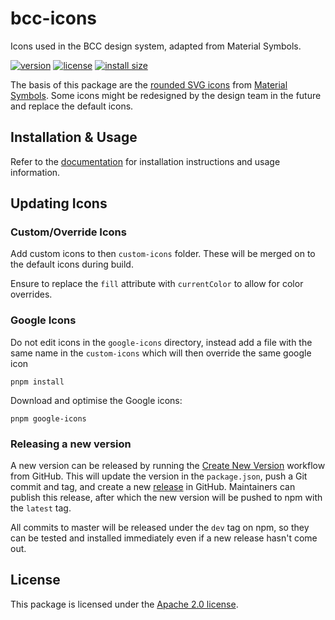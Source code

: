 # bcc-icons
Icons used in the BCC design system, adapted from Material Symbols.

[![version](https://img.shields.io/npm/v/@bcc-code/icons)](https://github.com/bcc-code/bcc-design/releases) [![license](https://img.shields.io/npm/l/@bcc-code/icons)](https://github.com/bcc-code/bcc-design/blob/main/icons/LICENSE) [![install size](https://packagephobia.com/badge?p=@bcc-code/icons)](https://packagephobia.com/result?p=@bcc-code/icons)

The basis of this package are the [rounded SVG icons](https://github.com/marella/material-design-icons/tree/main/svg/rounded) from [Material Symbols](https://fonts.google.com/icons?icon.style=Rounded). Some icons might be redesigned by the design team in the future and replace the default icons.

## Installation & Usage
Refer to the [documentation](https://developer.bcc.no/bcc-design/icons) for installation instructions and usage information.

## Updating Icons

### Custom/Override Icons

Add custom icons to then `custom-icons` folder. These will be merged on to the default icons during build.

Ensure to replace the `fill` attribute with `currentColor` to allow for color overrides.

### Google Icons

Do not edit icons in the `google-icons` directory, instead add a file with the same name in the `custom-icons` which will then override the same google icon

```
pnpm install
```

Download and optimise the Google icons:
```
pnpm google-icons
```

### Releasing a new version
A new version can be released by running the [Create New Version](https://github.com/bcc-code/bcc-design/actions/workflows/icons-create-version.yml) workflow from GitHub. This will update the version in the `package.json`, push a Git commit and tag, and create a new [release](https://github.com/bcc-code/bcc-design/releases) in GitHub. Maintainers can publish this release, after which the new version will be pushed to npm with the `latest` tag.

All commits to master will be released under the `dev` tag on npm, so they can be tested and installed immediately even if a new release hasn't come out.

## License
This package is licensed under the [Apache 2.0 license](./LICENSE).
